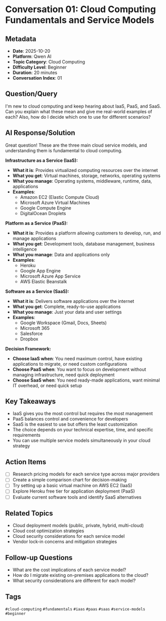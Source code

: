 # Conversation 01: Cloud Computing Fundamentals and Service Models

## Metadata
- **Date**: 2025-10-20
- **Platform**: Qwen AI
- **Topic Category**: Cloud Computing
- **Difficulty Level**: Beginner
- **Duration**: 20 minutes
- **Conversation Index**: 01

## Question/Query
I'm new to cloud computing and keep hearing about IaaS, PaaS, and SaaS. Can you explain what these mean and give me real-world examples of each? Also, how do I decide which one to use for different scenarios?

## AI Response/Solution
Great question! These are the three main cloud service models, and understanding them is fundamental to cloud computing.

**Infrastructure as a Service (IaaS):**
- **What it is**: Provides virtualized computing resources over the internet
- **What you get**: Virtual machines, storage, networks, operating systems
- **What you manage**: Operating systems, middleware, runtime, data, applications
- **Examples**: 
  - Amazon EC2 (Elastic Compute Cloud)
  - Microsoft Azure Virtual Machines
  - Google Compute Engine
  - DigitalOcean Droplets

**Platform as a Service (PaaS):**
- **What it is**: Provides a platform allowing customers to develop, run, and manage applications
- **What you get**: Development tools, database management, business intelligence
- **What you manage**: Data and applications only
- **Examples**:
  - Heroku
  - Google App Engine
  - Microsoft Azure App Service
  - AWS Elastic Beanstalk

**Software as a Service (SaaS):**
- **What it is**: Delivers software applications over the internet
- **What you get**: Complete, ready-to-use applications
- **What you manage**: Just your data and user settings
- **Examples**:
  - Google Workspace (Gmail, Docs, Sheets)
  - Microsoft 365
  - Salesforce
  - Dropbox

**Decision Framework:**
- **Choose IaaS when**: You need maximum control, have existing applications to migrate, or need custom configurations
- **Choose PaaS when**: You want to focus on development without managing infrastructure, need quick deployment
- **Choose SaaS when**: You need ready-made applications, want minimal IT overhead, or need quick setup

## Key Takeaways
- IaaS gives you the most control but requires the most management
- PaaS balances control and convenience for developers
- SaaS is the easiest to use but offers the least customization
- The choice depends on your technical expertise, time, and specific requirements
- You can use multiple service models simultaneously in your cloud strategy

## Action Items
- [ ] Research pricing models for each service type across major providers
- [ ] Create a simple comparison chart for decision-making
- [ ] Try setting up a basic virtual machine on AWS EC2 (IaaS)
- [ ] Explore Heroku free tier for application deployment (PaaS)
- [ ] Evaluate current software tools and identify SaaS alternatives

## Related Topics
- Cloud deployment models (public, private, hybrid, multi-cloud)
- Cloud cost optimization strategies
- Cloud security considerations for each service model
- Vendor lock-in concerns and mitigation strategies

## Follow-up Questions
- What are the cost implications of each service model?
- How do I migrate existing on-premises applications to the cloud?
- What security considerations are different for each model?

## Tags
`#cloud-computing` `#fundamentals` `#iaas` `#paas` `#saas` `#service-models` `#beginner`